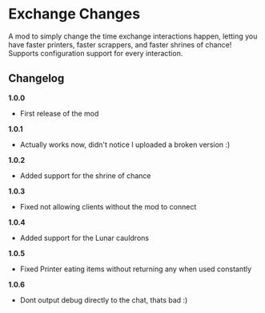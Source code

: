 # Exchange Changes

A mod to simply change the time exchange interactions happen, letting you have faster printers, faster scrappers, and faster shrines of chance!
Supports configuration support for every interaction.

## Changelog

**1.0.0**

* First release of the mod

**1.0.1**

* Actually works now, didn't notice I uploaded a broken version :)

**1.0.2**

* Added support for the shrine of chance

**1.0.3**

* Fixed not allowing clients without the mod to connect

**1.0.4**

* Added support for the Lunar cauldrons

**1.0.5**

* Fixed Printer eating items without returning any when used constantly

**1.0.6**

* Dont output debug directly to the chat, thats bad :)

